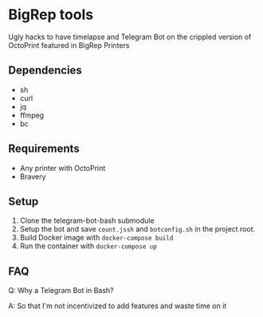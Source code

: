 # BigRep tools

Ugly hacks to have timelapse and Telegram Bot on the crippled version of OctoPrint featured in BigRep Printers 

## Dependencies
 - sh
 - curl
 - jq
 - ffmpeg
 - bc

## Requirements
 - Any printer with OctoPrint
 - Bravery

## Setup
1. Clone the telegram-bot-bash submodule
2. Setup the bot and save `count.jssh` and `botconfig.sh` in the project root.
3. Build Docker image with `docker-compose build`
4. Run the container with `docker-compose up`

## FAQ
Q: Why a Telegram Bot in Bash?

A: So that I'm not incentivized to add features and waste time on it

